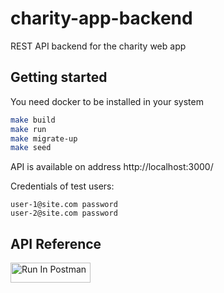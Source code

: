 # charity-app-backend

REST API backend for the charity web app

## Getting started

You need docker to be installed in your system

```bash
make build
make run
make migrate-up
make seed
```

API is available on address http://localhost:3000/

Credentials of test users:

```
user-1@site.com password
user-2@site.com password
```

## API Reference

[<img src="https://run.pstmn.io/button.svg" alt="Run In Postman" style="width: 128px; height: 32px;">](https://god.gw.postman.com/run-collection/42366834-298e3baa-9f04-4a40-8d37-597928539d3e?action=collection%2Ffork&source=rip_markdown&collection-url=entityId%3D42366834-298e3baa-9f04-4a40-8d37-597928539d3e%26entityType%3Dcollection%26workspaceId%3Ddeb5e808-774b-4d51-8e9b-4bcbd2fe0281)
